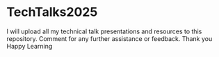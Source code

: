 # TechTalks2025
I will upload all my technical talk presentations and resources to this repository.
Comment for any further assistance or feedback. Thank you
Happy Learning
